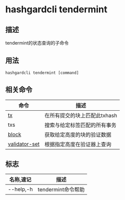 # hashgardcli tendermint

## 描述
tendermint的状态查询的子命令

## 用法
```
hashgardcli tendermint [command]

```

## 相关命令

|命令|描述|
|---|---|
|[tx](tx.md)|在所有提交的块上匹配此txhash|
| txs|搜索与给定标签匹配的所有事务|
|[block](block.md)|获取给定高度的块的验证数据|
|[validator-set](validator-set.md)|根据指定高度在验证器上查询|


## 标志
|名称,速记|描述|
|---|---|
|--help,-h|tendermint命令帮助|
